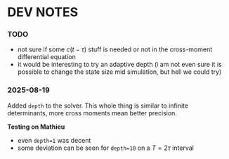# DEV NOTES

### TODO

- not sure if some $c(t-\tau)$ stuff is needed or not in the cross-moment differential equation
- it would be interesting to try an adaptive depth (i am not even sure it is possible to change the state size mid simulation, but hell we could try)

### 2025-08-19

Added `depth` to the solver.
This whole thing is similar to infinite determinants, more cross moments mean better precision.

**Testing on Mathieu**

- even `depth=1` was decent
- some deviation can be seen for `depth=10` on a $T=2\tau$ interval
